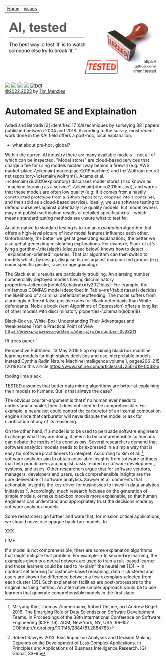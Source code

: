 <p>&nbsp;
<a name=top></a>
<table><tr>
<td><a href="/README.md#top">Home</a>
<td><a href="http:github.com/timm/tested/issues">issues</a>
</tr></table>
<img  align=center width=600 src="/docs/img/banner.png"></p>
<p> <img src="https://img.shields.io/badge/task-ai-blueviolet"><a
href="https://github.com/timm/tested/actions/workflows/tests.yml"> <img 
 src="https://github.com/timm/tested/actions/workflows/tests.yml/badge.svg"></a> <img 
 src="https://img.shields.io/badge/language-lua-orange"> <img 
 src="https://img.shields.io/badge/purpose-teaching-yellow"> <a 
 href="https://zenodo.org/badge/latestdoi/569981645"> <img 
 src="https://zenodo.org/badge/569981645.svg" alt="DOI"></a><br>
<a href="/LICENSE.md">&copy;2022,2023</a> by <a href="http://menzies.us">Tim Menzies</a></p>

# Automated SE and Explaination

Adadi and Berrada [2] identified 17 XAI techniques by surveying
381 papers published between 2004 and 2018. According to the survey, most recent work done in the XAI field offers a post-hoc, local
explanation. 

- what about pre-hoc, global?

Within the current AI industry
there are many available models-- not
all of which can be   inspected. "Model stores" are cloud-based
services that charge a fee for using models hidden away behind a firewall (e.g. AWS market-place~\citemain{marketplace2019machine} and 
the Wolfram neural net repository~\citemain{wolfram}). Adams et al. ~\citemain{xiu2020exploratory} discusses model stores (also known as  ``machine learning as a service''~\citemain{ribeiro2015mlaas}), and warns that  these models  are often  low quality   (e.g. if it comes from  a hastily constructed prototype from a Github repository, dropped into a container, and then sold as a cloud-based service). Ideally, we use software testing to   defend ourselves against potentially low quality models. But   model owners may not publish verification results or detailed
specifications-- which means standard testing methods are unsure what to test for.

An alternative to standard testing is to run an _explanation_ algorithm that offers a high-level picture of  how model features influence each other. Unfortunately,  the better we get at  generating explanations,
the better we also get at generating misleading explanations. 
For example, Slack et al.'s lying algorithm~\cite{slack}
(discussed below) knows how to detect ``explanation-oriented'' queries. 
That liar algorithm can then switch to  models which, by design,   disguise  biases against  marginalized groups (e.g. some specific gender, race, or age grouping). 

The Slack et al.'s results are particularly troubling.
An alarming number   commercially deployed models  having discriminatory properties~\citemain{noble18,chakraborty2021bias}. For example, the (in)famous COMPAS model (described in Table~\ref{tab:dataset})   decides the likelihood of a criminal defendant reoffending. The model suffers from alarmingly different false positive rates for Black defendants than White defendants.  Noble's
book {\em Algorithms of Oppression} offers a long list of other models with
discriminatory properties~\citemain{noble18}.



Black-Box vs. White-Box: Understanding
Their Advantages and Weaknesses From
a Practical Point of View
https://ieeexplore.ieee.org/stamp/stamp.jsp?arnumber=8882211


fft trees paper
'


Perspective
Published: 13 May 2019
Stop explaining black box machine learning models for high stakes decisions and use interpretable models instead
Cynthia Rudin 
Nature Machine Intelligence volume 1, pages206–215 (2019)Cite this article
https://www.nature.com/articles/s42256-019-0048-x


fooling lime slack


[^vilone]: Vilone, Giulia & Longo, Luca. (2020). 
  [Explainable Artificial Intelligence: a Systematic Review](https://arxiv.org/pdf/2006.00093.pdf). 
  10.48550/arXiv.2006.00093.


TESTED assumes that better
data mining algorithms are better at explaining their models to
humans. But is that always the case?

The obvious counter-argument is that if no human ever needs
to understand a model, then it does not need to be comprehensible. For example, a neural net could control the carburetor
of an internal combustion engine since that carburetor will never
dispute the model or ask for clarification of any of its reasoning.

On the other hand, if a model is to be used to persuade software
engineers to change what they are doing, it needs to be comprehensible so humans can debate the merits of its conclusions. Several
researchers demand that software analytics models needs to be
expressed in a simple way that is easy for software practitioners
to interpret. According to Kim et al. [^kim16], software analytics aim to obtain actionable insights from software artifacts
that help practitioners accomplish tasks related to software development, systems, and users. Other researchers argue that
for software vendors, managers, developers and users, such comprehensible insights are the core deliverable of software analytics.
Sawyer et al. comments that actionable insight is the key driver for
businesses to invest in data analytics initiatives [^saw13]. Accordingly,
much research focuses on the generation of simple models, or make
blackbox models more explainable, so that human engineers can
understand and appropriately trust the decisions made by software
analytics models.

Some researchers go further and warn that, for mission critical applications, we should never use opaque back-box models.
In 

XXX

LIME


[^kim16]: Miryung Kim, Thomas Zimmermann, Robert DeLine, and Andrew Begel. 2016.
  The Emerging Role of Data Scientists on Software Development Teams. 
  In Proceedings of the 38th International Conference on Software Engineering (ICSE ’16). ACM,
  New York, NY, USA, 96–107. DOI:http://dx.doi.org/10.1145/2884781.2884783

[^saw13]: Robert Sawyer. 2013. Bias Impact on Analyses and Decision Making Depends
  on the Development of Less Complex Applications. In Principles and Applications
  of Business Intelligence Research. IGI Global, 83–95


If a model is not comprehensible, there are some explanation
algorithms that might mitigate that problem. For example:
• In secondary learning, the examples given to a neural network
are used to train a rule-based learner and those learners could
be said to “explain” the neural net [13].
• In contrast set learning for instance-based reasoning, data is
clustered and users are shown the difference between a few
exemplars selected from each cluster [35].
Such explanation facilities are post-processors to the original learning method. An alternative simpler approach would be to use learners that generate comprehensible models in the first place.


